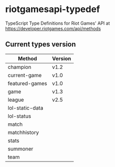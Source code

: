 # riotgamesapi-typedef
TypeScript Type Definitions for Riot Games' API at https://developer.riotgames.com/api/methods

## Current types version
| Method        	| Version 	|
|-----------------	|------	|
| champion        	| v1.2 	|
| current-game    	| v1.0 	|
| featured-games  	| v1.0 	|
| game            	| v1.3 	|
| league          	| v2.5 	|
| lol-static-data 	|      	|
| lol-status      	|      	|
| match           	|      	|
| matchhistory    	|      	|
| stats           	|      	|
| summoner        	|      	|
| team            	|      	|
